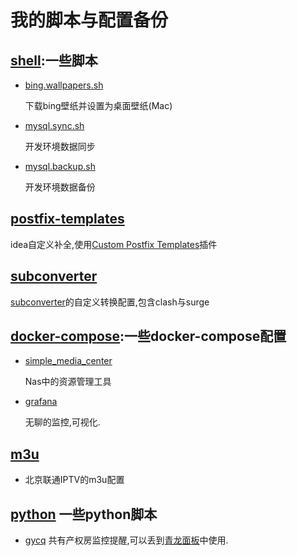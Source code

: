 # 我的脚本与配置备份

## [shell](./shell):一些脚本

  - [bing.wallpapers.sh](./shell/bing.wallpapers.sh)

    下载bing壁纸并设置为桌面壁纸(Mac)

  - [mysql.sync.sh](./shell/mysql.sync.sh)

    开发环境数据同步

  - [mysql.backup.sh](./shell/mysql.backup.sh)

    开发环境数据备份

## [postfix-templates](./postfix-templates)

  idea自定义补全,使用[Custom Postfix Templates](https://plugins.jetbrains.com/plugin/9862-custom-postfix-templates)插件

## [subconverter](./subconverter)

  [subconverter](https://github.com/tindy2013/subconverter/blob/master/README-cn.md)的自定义转换配置,包含clash与surge

## [docker-compose](./docker-compose):一些docker-compose配置

  - [simple_media_center](./docker-compose/simple_media_center/docker-compose.yml)

    Nas中的资源管理工具

  - [grafana](./docker-compose/grafana/docker-compose.yml)

    无聊的监控,可视化.
## [m3u](./m3u)
  - 北京联通IPTV的m3u配置
## [python](./python) 一些python脚本
  - [gycq](./python/gycq.py) 共有产权房监控提醒,可以丢到[青龙面板](https://github.com/whyour/qinglong)中使用.

